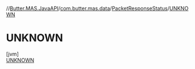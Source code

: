 //[Butter.MAS.JavaAPI](../../../../index.md)/[com.butter.mas.data](../../index.md)/[PacketResponseStatus](../index.md)/[UNKNOWN](index.md)

# UNKNOWN

[jvm]\
[UNKNOWN](index.md)
